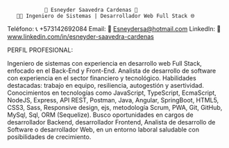                 🚀 Esneyder Saavedra Cardenas 🌟
       🧑‍💻 Ingeniero de Sistemas | Desarrollador Web Full Stack 🌐


Teléfono: 📞 +573142692084
Email: 📧 Esneydersa@hotmail.com
LinkedIn: 🔗 www.linkedin.com/in/esneyder-saavedra-cardenas

PERFIL PROFESIONAL:

Ingeniero de sistemas con experiencia en desarrollo web Full Stack, enfocado en el Back-End y Front-End.
Analista de desarrollo de software con experiencia en el sector financiero y tecnológico.
Habilidades destacadas: trabajo en equipo, resiliencia, autogestión y asertividad.
Conocimientos en tecnologías como JavaScript, TypeScript, EcmaScript, NodeJS, Express, API REST, Postman, Java, Angular, SpringBoot, HTML5, CSS3, Sass, Responsive design, ejs, metodología Scrum, PWA, Git, GitHub, MySql, Sql, ORM (Sequelize).
Busco oportunidades en cargos de desarrollador Backend, desarrollador Frontend, Analista de desarrollo de Software o desarrollador Web, en un entorno laboral saludable con posibilidades de crecimiento.


<!---
Esneyder98/Esneyder98 is a ✨ special ✨ repository because its `README.md` (this file) appears on your GitHub profile.
You can click the Preview link to take a look at your changes.
--->
